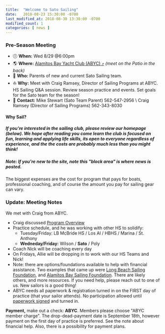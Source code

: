 ```yaml
---
title:  "Welcome to Sato Sailing"
date:   2018-08-23 15:30:00 -0700
last_modified_at: 2018-08-30 13:30:00 -0700
modified_count: 1
categories: [ news ]
---
```


<h3>Pre-Season Meeting</h3>

-    :clock6: __When:__   Wed 8/29 @6:00pm
-    :earth_americas: __Where:__  [Alamitos Bay Yacht Club (ABYC) :arrow_heading_up:](https://goo.gl/maps/Vj3byDBjQrk) _(meet on the Patio in the back)_
-    :couple: __Who:__    Parents of new and current Sato Sailing team.
-    :sailboat: __Why:__    Meet with Craig Ramsey, Director of Sailing Programs at ABYC. HS Sailing Q&A session. Review season practice and events. Set goals for the Sato team for the season!
-    :iphone: __Contact:__  Mike Stewart (Sato Team Parent) 562-547-2956 \\ Craig Ramsey (Director of Sailing Programs) 562-343-8030


<div class="alert alert-info">
<h4>Why Sail?</h4>
<!--img src="/assets/images/2018-PCCs-eyc-race-info.jpeg" alt="regatta racing map"-->


<h5>
If you're interested in the sailing club, please review our homepage (below). We hope after reading you come learn the club is focused on fun, learning and applying life skills, its open to everyone <em>regardless of experience,</em> and the the costs are probably much less than you might think!
</h5>
<h5>
<strong>Note:</strong> If you're new to the site, note this "block area" is where news is posted.
</h5>
</div>
<!--more-->



 The biggest expenses are the cost for program that pays for boats, professional coaching, and of course the amount you pay for sailing gear can vary.

### Update: Meeting Notes

We met with Craig from ABYC.

-   Craig discussed [Program Overview](https://d1p4n2439uoafh.cloudfront.net/images/junior/High_School_Packet_2017-2018.pdf)
-   Practice schedule, and he was working with other HS to solidify:
    -   Tuesday/Friday: LB McBride HS / Los Al / HBHS / Marina / St. Anthony
    -   **Wedneday/Friday:** Wilson / **Sato** / Poly
-   Coach Nick will be coaching every day
-   On Fridays, Allie will be dropping in to work with our HS Teams and Nick!
-   Note: there are options/foundations available to help with financial assistance. Two examples that came up were [Long Beach Sailing Foundation](http://www.lbsailingfoundation.org/), and [Alamitos Bay Sailing Foundation](https://www.alamitosbaysailingfoundation.org/). There are likely others, and more resources.  If you need help, please reach out to one of us.  New sailors is a good thing!
-   ABYC needs all paperwork & registration turned in on the FIRST day of practice (that your sailor attends). No participation allowed until [paperwork signed](/about/) and turned in.

**Payment,** make out a check:  **ABYC**. Members please choose "ABYC member charge". The drop-dead-payment date is September 18th, however payment on the first day of practice is preferred. See the note about financial help. Also, there is a possibility for payment plans.
